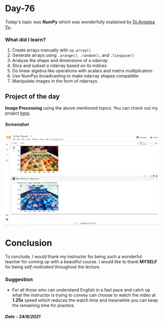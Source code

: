 # Day-76

 Today's topic was **NumPy** which was wonderfully explained by  [Dr.Angelea Yu](https://www.udemy.com/user/4b4368a3-b5c8-4529-aa65-2056ec31f37e/). 

### What did I learn?

1. Create arrays manually with `np.array()`
2. Generate arrays using `.arange()`, `.random()`, and `.linspace()`
3. Analyse the shape and dimensions of a ndarray
4. Slice and subset a ndarray based on its indices
5. Do linear algebra like operations with scalars and matrix multiplication
6. Use NumPys broadcasting to make ndarray shapes compatible
7. Manipulate images in the form of ndarrays.

## Project of the day

**Image Processing** using the above mentioned topics. You can check out my project [here](https://drive.google.com/file/d/1djhkAXU6Y-K1SBJmWzITsH-gSHO8EFT8/view?usp=sharing).  

##### **Screenshot**

![Image](images/d76.JPG)

# Conclusion

To conclude, I would thank my instructor for being such a wonderful teacher for coming up with a beautiful course. I would like to thank **MYSELF** for being _self-motivated_ throughout the lecture. 

### Suggestion

- For all those who can understand English in a fast pace and catch up what the instructor is trying to convey can choose to watch the video at **1.25x** speed which reduces the watch time and meanwhile you can keep the remaining time for practice.

##### Date - 24/8/2021